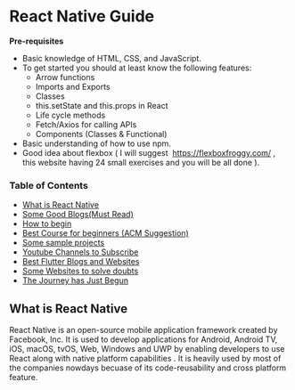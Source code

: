 
React Native Guide
==


**Pre-requisites**

- Basic knowledge of HTML, CSS, and JavaScript.
- To get started you should at least know the following features:
    - Arrow functions
    - Imports and Exports
    - Classes
    - this.setState and this.props in React
    - Life cycle methods
    - Fetch/Axios for calling APIs
    - Components (Classes & Functional)
- Basic understanding of how to use npm.
- Good idea about flexbox ( I will suggest ​ https://flexboxfroggy.com/​ , this
website having 24 small exercises and you will be all done ).

### Table of Contents

- [What is React Native](#what-is-react-native)
- [Some Good Blogs(Must Read)](#some-good-blogs)
- [How to begin](#how-to-begin)
- [Best Course for beginners (ACM Suggestion)](#best-course-for-beginners)
- [Some sample projects](#some-sample-projects)
- [Youtube Channels to Subscribe](#youtube-channels-and-playlists)
- [Best Flutter Blogs and Websites](#best-flutter-blogs-and-websites)
- [Some Websites to solve doubts](#some-websites-to-solve-doubts)
- [The Journey has Just Begun](#the-journey-has-just-begun)

## What is React Native
 
React Native is an open-source mobile application framework created by Facebook, Inc. It is used to develop applications for Android, Android TV, iOS, macOS, tvOS, Web, Windows and UWP by enabling developers to use React along with native platform capabilities .
It is heavily used by most of the companies nowdays becuase of its code-reusability and cross platform feature.

